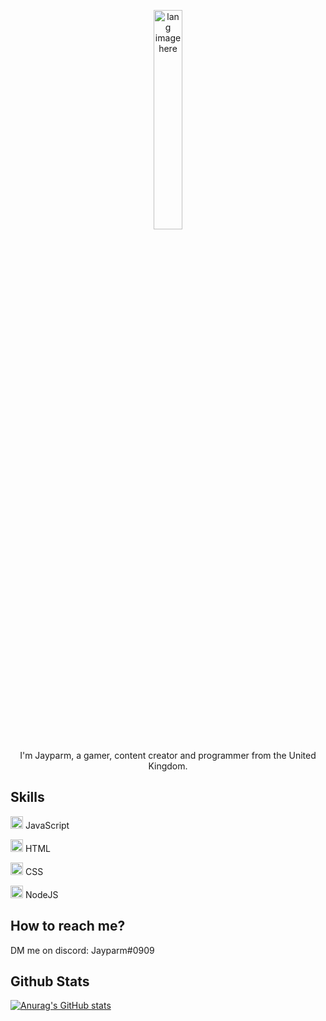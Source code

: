 <p align="center"><img width="30%" src="https://github.com/alansmathew/alansmathew/raw/master/lang.gif" alt="lang image here" /></p>

<p align="center">I'm Jayparm, a gamer, content creator and programmer from the United Kingdom.</p>

<!--<p align="center">
  <a href="https://github.com/SamTheFam?tab=followers">
    <img src="https://img.shields.io/github/followers/conaticus?style=for-the-badge" alt="GitHub badge" />
  </a>
  <a href="https://youtube.com/conaticus?sub_confirmation=1">
    <img src="https://img.shields.io/youtube/channel/subscribers/UCRLHJ-7b4pjDpBBHAUXEvjQ?style=for-the-badge" />
  </a>
</p>
!-->

## Skills

<img width="20" src="https://upload.wikimedia.org/wikipedia/commons/7/73/Javascript-736400_960_720.png" /> JavaScript 

<img width="20" src="https://external-content.duckduckgo.com/iu/?u=https%3A%2F%2Flogos-download.com%2Fwp-content%2Fuploads%2F2017%2F07%2FHTML5_badge.png&f=1&nofb=1" /> HTML

<img width="20" src="https://external-content.duckduckgo.com/iu/?u=https%3A%2F%2Fmaxcdn.icons8.com%2FShare%2Ficon%2FLogos%2Fcss31600.png&f=1&nofb=1" /> CSS


<img width="20" src="https://upload.wikimedia.org/wikipedia/commons/thumb/d/d9/Node.js_logo.svg/1280px-Node.js_logo.svg.png" /> NodeJS

## How to reach me?
DM me on discord: Jayparm#0909

## Github Stats
[![Anurag's GitHub stats](https://github-readme-stats.vercel.app/api?username=Jayparm)](https://github.com/anuraghazra/github-readme-stats)
